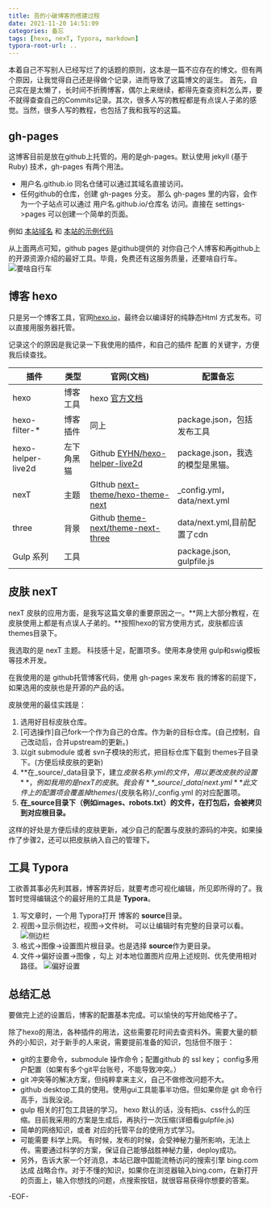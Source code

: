 ```yaml
---
title: 吾的小破博客的搭建过程
date: 2021-11-20 14:51:09
categories: 备忘
tags: [hexo, nexT, Typora, markdown]
typora-root-url: ..
---
```

本着自己不写别人已经写烂了的话题的原则，这本是一篇不应存在的博文。但有两个原因，让我觉得自己还是得做个记录，进而导致了这篇博文的诞生。
首先，自己实在是太懒了，长时间不折腾博客，偶尔上来继续，都得先查查资料怎么弄，要不就得查查自己的Commits记录。其次，很多人写的教程都是有点误人子弟的感觉。当然，很多人写的教程，也包括了我和我写的这篇。
<!-- more -->
## gh-pages
这博客目前是放在github上托管的。用的是gh-pages。默认使用 jekyll (基于 Ruby) 技术，gh-pages 有两个用法。
 * 用户名.github.io 同名仓储可以通过其域名直接访问。
 * 任何github的仓库，创建 gh-pages 分支。 那么 gh-pages 里的内容，会作为一个子站点可以通过 用户名.github.io/仓库名 访问。直接在 settings->pages 可以创建一个简单的页面。

例如 <a href="https://nieg.github.io/" target="_blank" rel="noopener">本站域名</a> 和 <a href="https://nieg.github.io/codedemo4blog/" target="_blank" rel="noopener">本站的示例代码</a>

从上面两点可知，github pages 是github提供的 对你自己个人博客和再github上的开源资源介绍的最好工具。毕竟，免费还有这服务质量，还要啥自行车。
![要啥自行车](/images/meme/fav/bikes.jpg)

## 博客 hexo
只是另一个博客工具，官网[hexo.io](https://hexo.io/zh-cn/)，最终会以编译好的纯静态Html 方式发布。可以直接用服务器托管。

记录这个的原因是我记录一下我使用的插件，和自己的插件 配置 的关键字，方便我后续查找。

| 插件               | 类型       | 官网(文档)                                                   | 配置备忘                         |
| ------------------ | ---------- | ------------------------------------------------------------ | -------------------------------- |
| hexo               | 博客工具   | hexo [官方文档](https://hexo.io/zh-cn/docs/)                 |                                  |
| hexo-filter-*      | 博客插件   | 同上                                                         | package.json，包括发布工具       |
| hexo-helper-live2d | 左下角黑猫 | Github [EYHN/hexo-helper-live2d](https://github.com/EYHN/hexo-helper-live2d) | package.json，我选的模型是黑猫。 |
| nexT               | 主题       | GIthub [next-theme/hexo-theme-next](https://github.com/next-theme/hexo-theme-next) | _config.yml，data/next.yml       |
| three              | 背景       | Github [theme-next/theme-next-three](https://github.com/theme-next/theme-next-three) | data/next.yml,目前配置了cdn      |
| Gulp 系列          | 工具       |                                                              | package.json, gulpfile.js        |

## 皮肤 nexT

nexT 皮肤的应用方面，是我写这篇文章的重要原因之一。**网上大部分教程，在皮肤使用上都是有点误人子弟的。**按照hexo的官方使用方式，皮肤都应该themes目录下。

我选取的是 nexT 主题。 科技感十足，配置项多。使用本身使用 gulp和swig模板等技术开发。

在我使用的是 github托管博客代码，使用 gh-pages 来发布 我的博客的前提下，如果选用的皮肤也是开源的产品的话。

皮肤使用的最佳实践是：

1. 选用好目标皮肤仓库。
2. [可选操作]自己fork一个作为自己的仓库。作为新的目标仓库。(自己控制，自己改动后，合并upstream的更新。)
3. 以git submodule 或者 svn子模块的形式，把目标仓库下载到 themes子目录下。(方便后续皮肤的更新)
4. **在\_source/\_data目录下，建立${皮肤名称}.yml的文件，用以更改皮肤的设置**，例如我用的是nexT 的皮肤。我会有 **\_source/\_data/next.yml**此文件上的配置项会覆盖掉 themes/${皮肤名称}/\_config.yml 的对应配置项。
5. **在\_source目录下（例如images、robots.txt）的文件，在打包后，会被拷贝到对应根目录。**

这样的好处是方便后续的皮肤更新，减少自己的配置与皮肤的源码的冲突。如果操作了步骤2，还可以把皮肤纳入自己的管理下。



## 工具 Typora

工欲善其事必先利其器，博客弄好后，就要考虑可视化编辑，所见即所得的了。我暂时觉得编辑这个的最好用的工具是 **Typora**。
1. 写文章时，一个用 Typora打开 博客的 **source**目录。
2. 视图->显示侧边栏，视图->文件树。 可以让编辑时有完整的目录可以看。
![侧边栏](/images/posts/rise-of-the-blog-of-mine/Typora-setting-2.jpg)
3. 格式->图像->设置图片根目录。也是选择 **source**作为更目录。
4. 文件->偏好设置->图像 ，勾上 对本地位置图片应用上述规则、优先使用相对路径。 
 ![偏好设置](/images/posts/rise-of-the-blog-of-mine/Typora-setting-4.jpg)


## 总结汇总

要做完上述的设置后，博客的配置基本完成。可以愉快的写开始爬格子了。

除了hexo的用法，各种插件的用法，这些需要花时间去查资料外。需要大量的额外的小知识，对于新手的人来说，需要提前准备的知识，包括但不限于：

* git的主要命令，submodule 操作命令；配置github 的 ssl key； config多用户配置（如果有多个git平台账号，不能导致冲突。）
* git 冲突等的解决方案，但纯粹拿来主义，自己不做修改问题不大。
* github desktop工具的使用。使用gui工具能事半功倍。但如果你是 git 命令行高手，当我没说。
* gulp 相关的打包工具链的学习。 hexo 默认的话，没有把js、css什么的压缩。目前我采用的方案是生成后，再执行一次压缩(详细看gulpfile.js)
* 简单的网络知识，或者 对应的托管平台的使用方式学习。
* 可能需要 科学上网。 有时候，发布的时候，会受神秘力量所影响，无法上传。需要通过科学的方案，保证自己能够战胜神秘力量，deploy成功。
* 另外，告诉大家一个好消息，本站已跟中国能流畅访问的搜索引擎 bing.com 达成 战略合作。对于不懂的知识，如果你在浏览器输入bing.com，在新打开的页面上，输入你想找的问题，点搜索按钮，就很容易获得你想要的答案。



-EOF-
